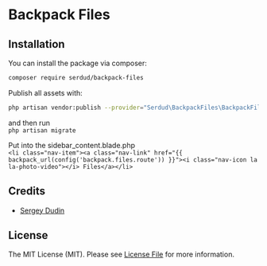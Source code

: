 # Backpack Files
## Installation

You can install the package via composer:

```bash
composer require serdud/backpack-files
```

Publish all assets with:
```bash
php artisan vendor:publish --provider="Serdud\BackpackFiles\BackpackFilesServiceProvider"
```  
and then run  
```php artisan migrate```

Put into the sidebar_content.blade.php  
```<li class="nav-item"><a class="nav-link" href="{{ backpack_url(config('backpack.files.route')) }}"><i class="nav-icon la la-photo-video"></i> Files</a></li>```


## Credits

- [Sergey Dudin](https://github.com/serdud)

## License

The MIT License (MIT). Please see [License File](LICENSE.md) for more information.
